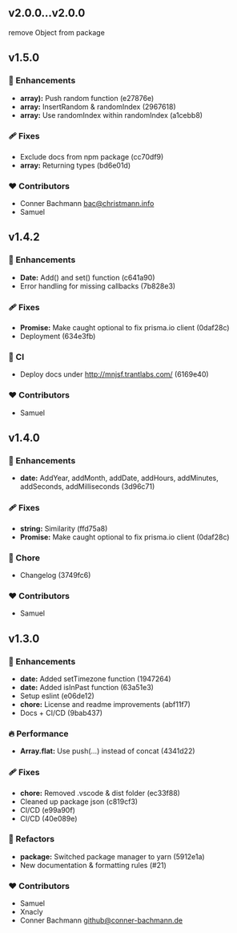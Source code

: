 ## v2.0.0...v2.0.0

remove Object from package

## v1.5.0


### 🚀 Enhancements

  - **array):** Push random function (e27876e)
  - **array:** InsertRandom & randomIndex (2967618)
  - **array:** Use randomIndex within randomIndex (a1cebb8)

### 🩹 Fixes

  - Exclude docs from npm package (cc70df9)
  - **array:** Returning types (bd6e01d)

### ❤️  Contributors

- Conner Bachmann <bac@christmann.info>
- Samuel

## v1.4.2


### 🚀 Enhancements

  - **Date:** Add() and set() function (c641a90)
  - Error handling for missing callbacks (7b828e3)

### 🩹 Fixes

  - **Promise:** Make caught optional to fix prisma.io client (0daf28c)
  - Deployment (634e3fb)

### 🤖 CI

  - Deploy docs under http://mnjsf.trantlabs.com/ (6169e40)

### ❤️  Contributors

- Samuel

## v1.4.0


### 🚀 Enhancements

  - **date:** AddYear, addMonth, addDate, addHours, addMinutes, addSeconds, addMilliseconds (3d96c71)

### 🩹 Fixes

  - **string:** Similarity (ffd75a8)
  - **Promise:** Make caught optional to fix prisma.io client (0daf28c)

### 🏡 Chore

  - Changelog (3749fc6)

### ❤️  Contributors

- Samuel

## v1.3.0


### 🚀 Enhancements

  - **date:** Added setTimezone function (1947264)
  - **date:** Added isInPast function (63a51e3)
  - Setup eslint (e06de12)
  - **chore:** License and readme improvements (abf11f7)
  - Docs + CI/CD (9bab437)

### 🔥 Performance

  - **Array.flat:** Use push(...) instead of concat (4341d22)

### 🩹 Fixes

  - **chore:** Removed .vscode & dist folder (ec33f88)
  - Cleaned up package json (c819cf3)
  - CI/CD (e99a90f)
  - CI/CD (40e089e)

### 💅 Refactors

  - **package:** Switched package manager to yarn (5912e1a)
  - New documentation & formatting rules (#21)

### ❤️  Contributors

- Samuel 
- Xnacly 
- Conner Bachmann <github@conner-bachmann.de>

